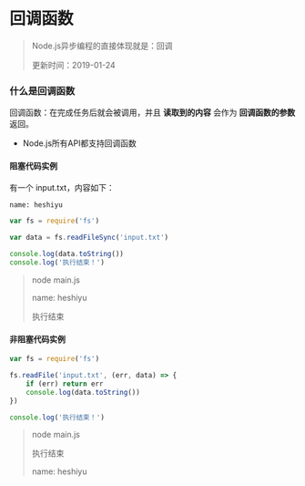 # 回调函数
> Node.js异步编程的直接体现就是：回调
>
> 更新时间：2019-01-24


### 什么是回调函数
回调函数：在完成任务后就会被调用，并且 **读取到的内容** 会作为 **回调函数的参数** 返回。

 - Node.js所有API都支持回调函数

#### 阻塞代码实例
有一个 input.txt，内容如下：
```
name: heshiyu
```
```js
var fs = require('fs')

var data = fs.readFileSync('input.txt')

console.log(data.toString())
console.log('执行结束！')
```
> node main.js
> 
> name: heshiyu
> 
> 执行结束

#### 非阻塞代码实例
```js
var fs = require('fs')

fs.readFile('input.txt', (err, data) => {
    if (err) return err
    console.log(data.toString())
})

console.log('执行结束！')
```
> node main.js
> 
> 执行结束
> 
> name: heshiyu

